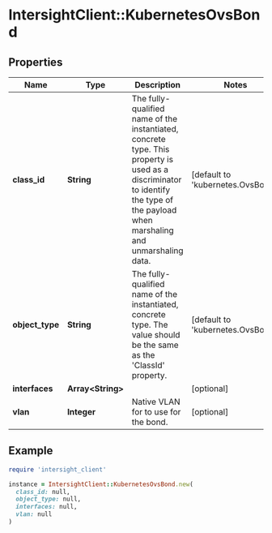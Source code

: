 # IntersightClient::KubernetesOvsBond

## Properties

| Name | Type | Description | Notes |
| ---- | ---- | ----------- | ----- |
| **class_id** | **String** | The fully-qualified name of the instantiated, concrete type. This property is used as a discriminator to identify the type of the payload when marshaling and unmarshaling data. | [default to &#39;kubernetes.OvsBond&#39;] |
| **object_type** | **String** | The fully-qualified name of the instantiated, concrete type. The value should be the same as the &#39;ClassId&#39; property. | [default to &#39;kubernetes.OvsBond&#39;] |
| **interfaces** | **Array&lt;String&gt;** |  | [optional] |
| **vlan** | **Integer** | Native VLAN for to use for the bond. | [optional] |

## Example

```ruby
require 'intersight_client'

instance = IntersightClient::KubernetesOvsBond.new(
  class_id: null,
  object_type: null,
  interfaces: null,
  vlan: null
)
```

